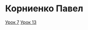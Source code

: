 # Корниенко Павел
[Урок 7](https://pavel1367.github.io/lesson_7/)
[Урок 13](https://pavel1367.github.io/lesson_13/)
